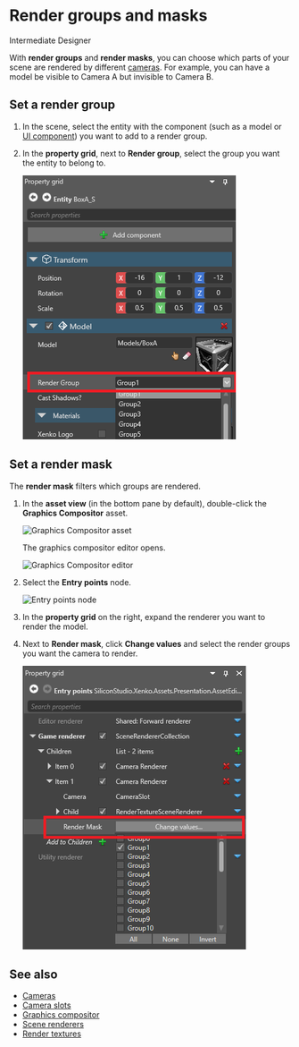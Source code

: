 # Render groups and masks

<span class="label label-doc-level">Intermediate</span>
<span class="label label-doc-audience">Designer</span>

With **render groups** and **render masks**, you can choose which parts of your scene are rendered by different [cameras](../cameras.md). For example, you can have a model be visible to Camera A but invisible to Camera B.

## Set a render group

1. In the scene, select the entity with the component (such as a model or [UI component](../../ui/add-a-ui-to-a-scene.md)) you want to add to a render group.

2. In the **property grid**, next to **Render group**, select the group you want the entity to belong to.

    ![Select render group](media/select-render-group.png)

## Set a render mask

The **render mask** filters which groups are rendered.

1. In the **asset view** (in the bottom pane by default), double-click the **Graphics Compositor** asset.

    ![Graphics Compositor asset](media/graphics-compositor-asset.png)

    The graphics compositor editor opens.

    ![Graphics Compositor editor](media/graphics-compositor-editor.png)

2. Select the **Entry points** node.

    ![Entry points node](media/entry-points-node.png)

3. In the **property grid** on the right, expand the renderer you want to render the model.

3. Next to **Render mask**, click **Change values** and select the render groups you want the camera to render.

    ![Render mask](media/change-render-mask.png)

## See also

* [Cameras](../cameras.md)
* [Camera slots](../camera-slots.md)
* [Graphics compositor](index.md)
* [Scene renderers](scene-renderers.md)
* [Render textures](render-textures.md)